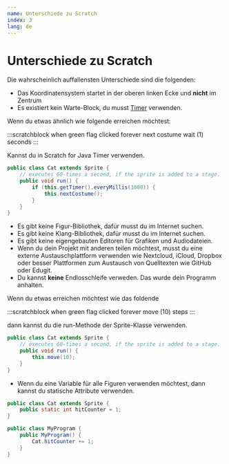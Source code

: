 ```yaml
---
name: Unterschiede zu Scratch
index: 3
lang: de
---
```


# Unterschiede zu Scratch

Die wahrscheinlich auffallensten Unterschiede sind die folgenden:

- Das Koordinatensystem startet in der oberen linken Ecke und **nicht** im Zentrum
- Es existiert kein Warte-Block, du musst [Timer](/reference/sprite/sensing/getTimer) verwenden.

Wenn du etwas ähnlich wie folgende erreichen möchtest:

:::scratchblock
when green flag clicked
forever
next costume
wait (1) seconds
:::

Kannst du in Scratch for Java Timer verwenden.

```java
public class Cat extends Sprite {
    // executes 60-times a second, if the sprite is added to a stage.
    public void run() {
        if (this.getTimer().everyMillis(1000)) {
            this.nextCostume();
        }
    }
}
```


- Es gibt keine Figur-Bibliothek, dafür musst du im Internet suchen.
- Es gibt keine Klang-Bibliothek, dafür musst du im Internet suchen.
- Es gibt keine eigengebauten Editoren für Grafiken und Audiodateien.
- Wenn du dein Projekt mit anderen teilen möchtest, musst du eine externe Austauschplattform verwenden wie Nextcloud, iCloud, Dropbox oder besser Plattformen zum Austausch von Quelltexten wie GitHub oder Edugit.
- Du kannst **keine** Endlosschleife verweden. Das wurde dein Programm anhalten.

Wenn du etwas erreichen möchtest wie das foldende

:::scratchblock
when green flag clicked
forever
move (10) steps
:::

dann kannst du die run-Methode der Sprite-Klasse verwenden.

```java
public class Cat extends Sprite {
    // executes 60-times a second, if the sprite is added to a stage.
    public void run() {
        this.move(10);
    }
}
```

- Wenn du eine Variable für alle Figuren verwenden möchtest, dann kannst du statische Attribute verwenden.

```java
public class Cat extends Sprite {
    public static int hitCounter = 1;
}

public class MyProgram {
    public MyProgram() {
        Cat.hitCounter += 1;
    }
}
```
